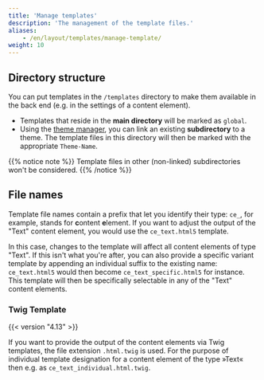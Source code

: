 ```yaml
---
title: 'Manage templates'
description: 'The management of the template files.'
aliases:
    - /en/layout/templates/manage-template/
weight: 10
---
```


## Directory structure

You can put templates in the `/templates` directory to make them available in the back end (e.g. in the settings of a
content element).

* Templates that reside in the **main directory** will be marked as `global`.
* Using the [theme manager](/en/layout/theme-manager/manage-themes/), you can link an existing **subdirectory** to a
  theme. The template files in this directory will then be marked with the appropriate `Theme-Name`.

{{% notice note %}}
Template files in other (non-linked) subdirectories won't be considered.
{{% /notice %}}


## File names

Template file names contain a prefix that let you identify their type: `ce_`, for example, stands for **c**ontent
**e**lement. If you want to adjust the output of the "Text" content element, you would use the `ce_text.html5` template.

In this case, changes to the template will affect all content elements of type "Text". If this isn't what you're after,
you can also provide a specific variant template by appending an individual suffix to the existing name: `ce_text.html5`
would then become `ce_text_specific.html5` for instance. This template will then be specifically selectable in any of
the "Text" content elements.


### Twig Template

{{< version "4.13" >}}

If you want to provide the output of the content elements via Twig templates, the file extension `.html.twig` is used.
For the purpose of individual template designation for a content element of the type »Text« then e.g. as `ce_text_individual.html.twig`.
